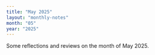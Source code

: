 ```yaml
---
title: "May 2025"
layout: "monthly-notes"
month: "05"
year: "2025"
---
```


Some reflections and reviews on the month of May 2025.
